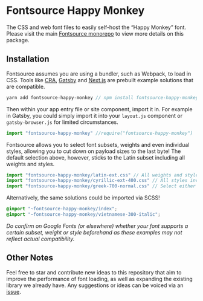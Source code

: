# Fontsource Happy Monkey

The CSS and web font files to easily self-host the “Happy Monkey” font. Please visit the main [Fontsource monorepo](https://github.com/DecliningLotus/fontsource) to view more details on this package.

## Installation

Fontsource assumes you are using a bundler, such as Webpack, to load in CSS. Tools like [CRA](https://create-react-app.dev/), [Gatsby](https://www.gatsbyjs.org/) and [Next.js](https://nextjs.org/) are prebuilt example solutions that are compatible.

```javascript
yarn add fontsource-happy-monkey // npm install fontsource-happy-monkey
```

Then within your app entry file or site component, import it in. For example in Gatsby, you could simply import it into your `layout.js` component or `gatsby-browser.js` for limited circumstances.

```javascript
import "fontsource-happy-monkey" //require("fontsource-happy-monkey")
```

Fontsource allows you to select font subsets, weights and even individual styles, allowing you to cut down on payload sizes to the last byte! The default selection above, however, sticks to the Latin subset including all weights and styles.

```javascript
import "fontsource-happy-monkey/latin-ext.css" // All weights and styles included.
import "fontsource-happy-monkey/cyrillic-ext-400.css" // All styles included.
import "fontsource-happy-monkey/greek-700-normal.css" // Select either normal or italic.
```

Alternatively, the same solutions could be imported via SCSS!

```scss
@import "~fontsource-happy-monkey/index";
@import "~fontsource-happy-monkey/vietnamese-300-italic";
```

_Do confirm on Google Fonts (or elsewhere) whether your font supports a certain subset, weight or style beforehand as these examples may not reflect actual compatibility._

## Other Notes

Feel free to star and contribute new ideas to this repository that aim to improve the performance of font loading, as well as expanding the existing library we already have. Any suggestions or ideas can be voiced via an [issue](https://github.com/DecliningLotus/fontsource/issues).
